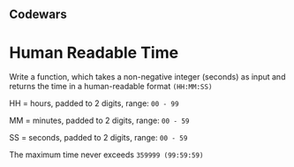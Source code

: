 ## Codewars

# Human Readable Time

Write a function, which takes a non-negative integer (seconds) as input and returns
the time in a human-readable format `(HH:MM:SS)`

HH = hours, padded to 2 digits, range: `00 - 99`

MM = minutes, padded to 2 digits, range: `00 - 59`

SS = seconds, padded to 2 digits, range: `00 - 59`

The maximum time never exceeds `359999 (99:59:59)`
